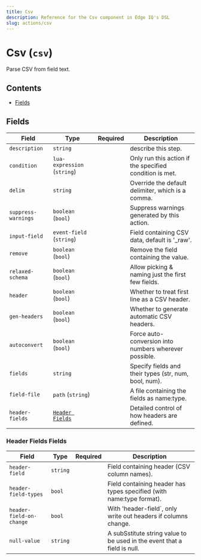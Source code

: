 ```yaml
---
title: Csv
description: Reference for the Csv component in Edge IQ's DSL
slug: actions/csv
---
```


# Csv (`csv`)

Parse CSV from field text.


## Contents

- [Fields](#fields)




## Fields


| Field | Type | Required | Description |
|---|---|:---:|---|
| `description` | `string` |  | describe this step. |
| `condition` | `lua-expression` (`string`) |  | Only run this action if the specified condition is met. |
| `delim` | `string` |  | Override the default delimiter, which is a comma. |
| `suppress-warnings` | `boolean` (`bool`) |  | Suppress warnings generated by this action. |
| `input-field` | `event-field` (`string`) |  | Field containing CSV data, default is '_raw'. |
| `remove` | `boolean` (`bool`) |  | Remove the field containing the value. |
| `relaxed-schema` | `boolean` (`bool`) |  | Allow picking & naming just the first few fields. |
| `header` | `boolean` (`bool`) |  | Whether to treat first line as a CSV header. |
| `gen-headers` | `boolean` (`bool`) |  | Whether to generate automatic CSV headers. |
| `autoconvert` | `boolean` (`bool`) |  | Force auto-conversion into numbers wherever possible. |
| `fields` | `string` |  | Specify fields and their types (str, num, bool, num). |
| `field-file` | `path` (`string`) |  | A file containing the fields as name:type. |
| `header-fields` | [`Header Fields`](#header-fields-fields) |  | Detailed control of how headers are defined. |





### Header Fields Fields

| Field | Type | Required | Description |
|---|---|:---:|---|
| `header-field` | `string` |  | Field containing header (CSV column names). |
| `header-field-types` | `bool` |  | Field containing header has types specified (with name:type format). |
| `header-field-on-change` | `bool` |  | With 'header-field`, only write out headers if columns change. |
| `null-value` | `string` |  | A subSstitute string value to be used in the event that a field is null. |





